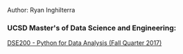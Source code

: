 Author: Ryan Inghilterra

###  UCSD Master's of Data Science and Engineering:

[DSE200 - Python for Data Analysis (Fall Quarter 2017)](
https://github.com/ringhilterra/DSE200-Python-Data-Analysis)


